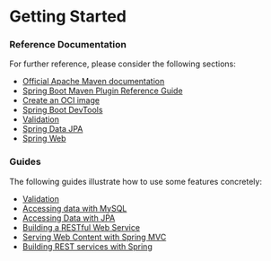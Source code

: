 # Getting Started

### Reference Documentation
For further reference, please consider the following sections:

* [Official Apache Maven documentation](https://maven.apache.org/guides/index.html)
* [Spring Boot Maven Plugin Reference Guide](https://docs.spring.io/spring-boot/docs/2.6.6/maven-plugin/reference/html/)
* [Create an OCI image](https://docs.spring.io/spring-boot/docs/2.6.6/maven-plugin/reference/html/#build-image)
* [Spring Boot DevTools](https://docs.spring.io/spring-boot/docs/2.6.6/reference/htmlsingle/#using-boot-devtools)
* [Validation](https://docs.spring.io/spring-boot/docs/2.6.6/reference/htmlsingle/#boot-features-validation)
* [Spring Data JPA](https://docs.spring.io/spring-boot/docs/2.6.6/reference/htmlsingle/#boot-features-jpa-and-spring-data)
* [Spring Web](https://docs.spring.io/spring-boot/docs/2.6.6/reference/htmlsingle/#boot-features-developing-web-applications)

### Guides
The following guides illustrate how to use some features concretely:

* [Validation](https://spring.io/guides/gs/validating-form-input/)
* [Accessing data with MySQL](https://spring.io/guides/gs/accessing-data-mysql/)
* [Accessing Data with JPA](https://spring.io/guides/gs/accessing-data-jpa/)
* [Building a RESTful Web Service](https://spring.io/guides/gs/rest-service/)
* [Serving Web Content with Spring MVC](https://spring.io/guides/gs/serving-web-content/)
* [Building REST services with Spring](https://spring.io/guides/tutorials/bookmarks/)

